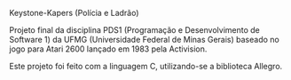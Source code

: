 Keystone-Kapers
(Polícia e Ladrão)

Projeto final da disciplina PDS1 (Programação e Desenvolvimento de Software 1) da UFMG (Universidade Federal de Minas Gerais) baseado  no jogo para Atari 2600 lançado em 1983 pela Activision.

Este projeto foi feito com a linguagem C, utilizando-se a biblioteca Allegro.